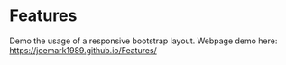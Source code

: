 # Features
Demo the usage of a responsive bootstrap layout.
Webpage demo here: https://joemark1989.github.io/Features/
